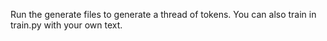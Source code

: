 Run the generate files to generate a thread of tokens. You can also train in train.py with your own text.

